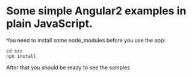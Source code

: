 # Some simple Angular2 examples in plain JavaScript.

You need to install some node_modules before you use the app:

	cd src
	npm install

After that you should be ready to see the samples